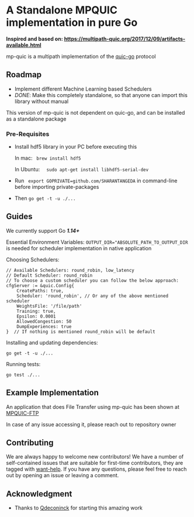 # A Standalone MPQUIC implementation in pure Go

**Inspired and based on: https://multipath-quic.org/2017/12/09/artifacts-available.html**

mp-quic is a multipath implementation of the [quic-go](https://github.com/lucas-clemente/quic-go) protocol

## Roadmap
- Implement different Machine Learning based Schedulers
- _DONE_: Make this completely standalone, so that anyone can import this library without manual

This version of mp-quic is not dependent on quic-go, and can be installed as a standalone package

### Pre-Requisites

- Install hdf5 library in your PC before executing this 
	
	In mac: ` brew install hdf5`
	
	In Ubuntu: 	`  sudo apt-get install libhdf5-serial-dev`


- Run ` export GOPRIVATE=github.com/SHARANTANGEDA` in command-line before importing private-packages

- Then `go get -t -u ./...`

## Guides

We currently support Go **_1.14+_**

Essential Environment Variables: `OUTPUT_DIR="ABSOLUTE_PATH_TO_OUTPUT_DIR` is needed for 
scheduler implementation in native application

Choosing Schedulers:

    // Available Schedulers: round_robin, low_latency
    // Default Scheduler: round_robin
    // To choose a custom scheduler you can follow the below approach:
    cfgServer := &quic.Config{
		CreatePaths: true,
		Scheduler: 'round_robin', // Or any of the above mentioned scheduler
		WeightsFile: '/file/path'
		Training: true,
		Epsilon: 0.0001
		AllowedCongestion: 50
		DumpExperiences: true
	}  // If nothing is mentioned round_robin will be default

Installing and updating dependencies:

    go get -t -u ./...

Running tests:

    go test ./...

## Example Implementation

An application that does File Transfer using mp-quic has been shown at [MPQUIC-FTP](https://github.com/SHARANTANGEDA/mpquic_ftp)

In case of any issue accessing it, please reach out to repository owner

## Contributing

We are always happy to welcome new contributors! We have a number of self-contained issues that are suitable for first-time contributors, they are tagged with [want-help](https://github.com/SHARANTANGEDA/mp-quic/issues?q=is%3Aopen+is%3Aissue+label%3Awant-help). If you have any questions, please feel free to reach out by opening an issue or leaving a comment.

## Acknowledgment
- Thanks to [Qdeconinck](https://github.com/qdeconinck/mp-quic) for starting this amazing work
